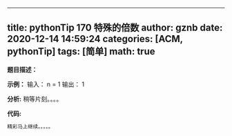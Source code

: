 
---
title: pythonTip 170 特殊的倍数
author: gznb
date: 2020-12-14 14:59:24
categories: [ACM, pythonTip]
tags: [简单]
math: true
---

**题目描述：**


**示例：**
输入：
n = 1
输出：
1


**分析:**
稍等片刻。。。。

**代码:**
```python
精彩马上继续。。。。。
```
